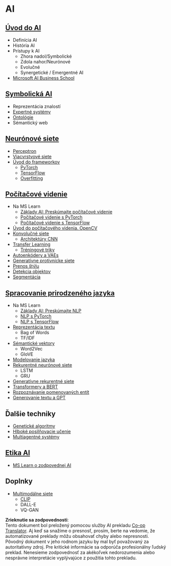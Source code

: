 <!--
CO_OP_TRANSLATOR_METADATA:
{
  "original_hash": "f2f88dbd2debd38e26149b27b1fd272d",
  "translation_date": "2025-08-26T00:49:26+00:00",
  "source_file": "etc/Mindmap.md",
  "language_code": "sk"
}
-->
# AI

## [Úvod do AI](https://github.com/microsoft/AI-For-Beginners/blob/main/lessons/1-Intro/README.md)
 - Definícia AI
 - História AI
 - Prístupy k AI
     - Zhora nadol/Symbolické
     - Zdola nahor/Neurónové
     - Evolučné
     - Synergetické / Emergentné AI
 - [Microsoft AI Business School](https://www.microsoft.com/ai/ai-business-school/?WT.mc_id=academic-77998-cacaste)

## [Symbolická AI](https://github.com/microsoft/AI-For-Beginners/blob/main/lessons/2-Symbolic/README.md)
 - Reprezentácia znalostí
 - [Expertné systémy](https://github.com/microsoft/AI-For-Beginners/blob/main/lessons/2-Symbolic/Animals.ipynb)
 - [Ontológie](https://github.com/microsoft/AI-For-Beginners/blob/main/lessons/2-Symbolic/FamilyOntology.ipynb)
 - Sémantický web

## [Neurónové siete](https://github.com/microsoft/AI-For-Beginners/blob/main/lessons/3-NeuralNetworks/README.md)
 - [Perceptron](https://github.com/microsoft/AI-For-Beginners/blob/main/lessons/3-NeuralNetworks/03-Perceptron/README.md)
 - [Viacvrstvové siete](https://github.com/microsoft/AI-For-Beginners/blob/main/lessons/3-NeuralNetworks/04-OwnFramework/README.md)
 - [Úvod do frameworkov](https://github.com/microsoft/AI-For-Beginners/blob/main/lessons/3-NeuralNetworks/05-Frameworks/README.md)
   - [PyTorch](https://github.com/microsoft/AI-For-Beginners/blob/main/lessons/3-NeuralNetworks/05-Frameworks/IntroPyTorch.ipynb)
   - [TensorFlow](https://github.com/microsoft/AI-For-Beginners/blob/main/lessons/3-NeuralNetworks/05-Frameworks/IntroKerasTF.md)
   - [Overfitting](https://github.com/microsoft/AI-For-Beginners/blob/main/lessons/3-NeuralNetworks/05-Frameworks/Overfitting.md)

## [Počítačové videnie](https://github.com/microsoft/AI-For-Beginners/blob/main/lessons/4-ComputerVision/README.md)
 - Na MS Learn
    - [Základy AI: Preskúmajte počítačové videnie](https://docs.microsoft.com/learn/paths/explore-computer-vision-microsoft-azure/?WT.mc_id=academic-77998-cacaste)
    - [Počítačové videnie s PyTorch](https://docs.microsoft.com/learn/modules/intro-computer-vision-pytorch/?WT.mc_id=academic-77998-cacaste)
    - [Počítačové videnie s TensorFlow](https://docs.microsoft.com/learn/modules/intro-computer-vision-TensorFlow/?WT.mc_id=academic-77998-cacaste)
 - [Úvod do počítačového videnia. OpenCV](https://github.com/microsoft/AI-For-Beginners/blob/main/lessons/4-ComputerVision/06-IntroCV/README.md)
 - [Konvolučné siete](https://github.com/microsoft/AI-For-Beginners/blob/main/lessons/4-ComputerVision/07-ConvNets/README.md)
   - [Architektúry CNN](https://github.com/microsoft/AI-For-Beginners/blob/main/lessons/4-ComputerVision/07-ConvNets/CNN_Architectures.md)
 - [Transfer Learning](https://github.com/microsoft/AI-For-Beginners/blob/main/lessons/4-ComputerVision/08-TransferLearning/README.md)
   - [Tréningové triky](https://github.com/microsoft/AI-For-Beginners/blob/main/lessons/4-ComputerVision/08-TransferLearning/TrainingTricks.md)
 - [Autoenkódery a VAEs](https://github.com/microsoft/AI-For-Beginners/blob/main/lessons/4-ComputerVision/09-Autoencoders/README.md)
 - [Generatívne protivnícke siete](https://github.com/microsoft/AI-For-Beginners/blob/main/lessons/4-ComputerVision/10-GANs/README.md)
 - [Prenos štýlu](https://github.com/microsoft/AI-For-Beginners/blob/main/lessons/4-ComputerVision/10-GANs/StyleTransfer.ipynb)
 - [Detekcia objektov](https://github.com/microsoft/AI-For-Beginners/blob/main/lessons/4-ComputerVision/11-ObjectDetection/README.md)
 - [Segmentácia](https://github.com/microsoft/AI-For-Beginners/blob/main/lessons/4-ComputerVision/12-Segmentation/README.md)
 
## [Spracovanie prirodzeného jazyka](https://github.com/microsoft/AI-For-Beginners/blob/main/lessons/5-NLP/README.md)
 - Na MS Learn
    - [Základy AI: Preskúmajte NLP](https://docs.microsoft.com/learn/paths/explore-natural-language-processing/?WT.mc_id=academic-77998-cacaste)
    - [NLP s PyTorch](https://docs.microsoft.com/learn/modules/intro-natural-language-processing-pytorch/?WT.mc_id=academic-77998-cacaste)
    - [NLP s TensorFlow](https://docs.microsoft.com/learn/modules/intro-natural-language-processing-TensorFlow/?WT.mc_id=academic-77998-cacaste)
 - [Reprezentácia textu](https://github.com/microsoft/AI-For-Beginners/blob/main/lessons/5-NLP/13-TextRep/README.md)
    - Bag of Words
    - TF/IDF
 - [Sémantické vektory](https://github.com/microsoft/AI-For-Beginners/blob/main/lessons/5-NLP/14-Embeddings/README.md)
    - Word2Vec
    - GloVE
 - [Modelovanie jazyka](https://github.com/microsoft/AI-For-Beginners/blob/main/lessons/5-NLP/15-LanguageModeling)
 - [Rekurentné neurónové siete](https://github.com/microsoft/AI-For-Beginners/blob/main/lessons/5-NLP/16-RNN/README.md)
     - LSTM
     - GRU
 - [Generatívne rekurentné siete](https://github.com/microsoft/AI-For-Beginners/blob/main/lessons/5-NLP/17-GenerativeNetworks/README.md)
 - [Transformery a BERT](https://github.com/microsoft/AI-For-Beginners/blob/main/lessons/5-NLP/18-Transformers/README.md)
 - [Rozpoznávanie pomenovaných entít](https://github.com/microsoft/AI-For-Beginners/blob/main/lessons/5-NLP/19-NER/README.md)
 - [Generovanie textu a GPT](https://github.com/microsoft/AI-For-Beginners/blob/main/lessons/5-NLP/20-LanguageModels/README.md)

## Ďalšie techniky
 - [Genetické algoritmy](https://github.com/microsoft/AI-For-Beginners/blob/main/lessons/6-Other/21-GeneticAlgorithms/README.md)
 - [Hlboké posilňovacie učenie](https://github.com/microsoft/AI-For-Beginners/blob/main/lessons/6-Other/22-DeepRL/README.md)
 - [Multiagentné systémy](https://github.com/microsoft/AI-For-Beginners/blob/main/lessons/6-Other/23-MultiagentSystems/README.md)

## [Etika AI](https://github.com/microsoft/AI-For-Beginners/blob/main/lessons/7-Ethics/README.md)
 - [MS Learn o zodpovednej AI](https://docs.microsoft.com/learn/paths/responsible-ai-business-principles/?WT.mc_id=academic-77998-cacaste)

## Doplnky
 - [Multimodálne siete](https://github.com/microsoft/AI-For-Beginners/blob/main/lessons/X-Extras/X1-MultiModal/README.md)
   - [CLIP](https://github.com/microsoft/AI-For-Beginners/blob/main/lessons/X-Extras/X1-MultiModal/Clip.ipynb)
   - DALL-E
   - VQ-GAN

**Zrieknutie sa zodpovednosti**:  
Tento dokument bol preložený pomocou služby AI prekladu [Co-op Translator](https://github.com/Azure/co-op-translator). Aj keď sa snažíme o presnosť, prosím, berte na vedomie, že automatizované preklady môžu obsahovať chyby alebo nepresnosti. Pôvodný dokument v jeho rodnom jazyku by mal byť považovaný za autoritatívny zdroj. Pre kritické informácie sa odporúča profesionálny ľudský preklad. Nenesieme zodpovednosť za akékoľvek nedorozumenia alebo nesprávne interpretácie vyplývajúce z použitia tohto prekladu.